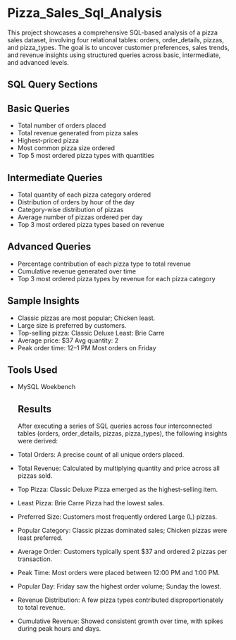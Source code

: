 # Pizza_Sales_Sql_Analysis
This project showcases a comprehensive SQL-based analysis of a pizza sales dataset, involving four relational tables: orders, order_details, pizzas, and pizza_types. The goal is to uncover customer preferences, sales trends, and revenue insights using structured queries across basic, intermediate, and advanced levels.
## SQL Query Sections
## Basic Queries
- Total number of orders placed
- Total revenue generated from pizza sales
- Highest-priced pizza
- Most common pizza size ordered
- Top 5 most ordered pizza types with quantities
## Intermediate Queries
- Total quantity of each pizza category ordered
- Distribution of orders by hour of the day
- Category-wise distribution of pizzas
- Average number of pizzas ordered per day
- Top 3 most ordered pizza types based on revenue
## Advanced Queries
- Percentage contribution of each pizza type to total revenue
- Cumulative revenue generated over time
- Top 3 most ordered pizza types by revenue for each pizza category

## Sample Insights
- Classic pizzas are most popular; Chicken least.
- Large size is preferred by customers.
- Top-selling pizza: Classic Deluxe  Least: Brie Carre
- Average price: $37  Avg quantity: 2
- Peak order time: 12–1 PM  Most orders on Friday

 ## Tools Used
 
- MySQL Woekbench

  ## Results
  After executing a series of SQL queries across four interconnected tables (orders, order_details, pizzas, pizza_types), the following insights were derived:
- Total Orders: A precise count of all unique orders placed.
- Total Revenue: Calculated by multiplying quantity and price across all pizzas sold.
- Top Pizza: Classic Deluxe Pizza emerged as the highest-selling item.
- Least Pizza: Brie Carre Pizza had the lowest sales.
- Preferred Size: Customers most frequently ordered Large (L) pizzas.
- Popular Category: Classic pizzas dominated sales; Chicken pizzas were least preferred.
- Average Order: Customers typically spent $37 and ordered 2 pizzas per transaction.
- Peak Time: Most orders were placed between 12:00 PM and 1:00 PM.
- Popular Day: Friday saw the highest order volume; Sunday the lowest.
- Revenue Distribution: A few pizza types contributed disproportionately to total revenue.
- Cumulative Revenue: Showed consistent growth over time, with spikes during peak hours and days.

